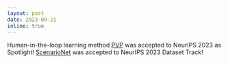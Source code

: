 ```yaml
---
layout: post
date: 2023-09-21
inline: true
---
```


Human-in-the-loop learning method [PVP](https://metadriverse.github.io/pvp/) was accepted to NeurIPS 2023 as Spotlight! [ScenarioNet](https://metadriverse.github.io/scenarionet/) was accepted to NeurIPS 2023 Dataset Track! 
